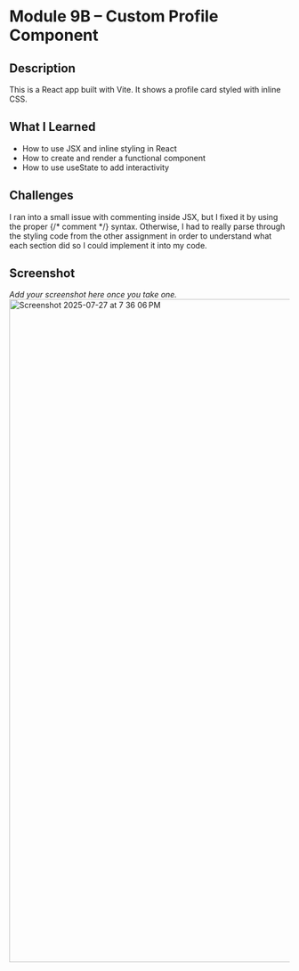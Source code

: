 # Module 9B – Custom Profile Component

## Description
This is a React app built with Vite. It shows a profile card styled with inline CSS.

## What I Learned
- How to use JSX and inline styling in React
- How to create and render a functional component
- How to use useState to add interactivity

## Challenges
I ran into a small issue with commenting inside JSX, but I fixed it by using the proper {/* comment */} syntax. Otherwise, I had to really parse through the styling code from the other assignment in order to understand what each section did so I could implement it into my code.

## Screenshot
_Add your screenshot here once you take one._
<img width="1840" height="1191" alt="Screenshot 2025-07-27 at 7 36 06 PM" src="https://github.com/user-attachments/assets/67522648-d923-41f0-a52e-961a415562d0" />
